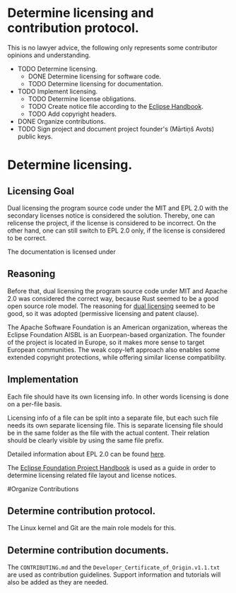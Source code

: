 # Determine licensing and contribution protocol.

This is no lawyer advice, the following only represents some contributor opinions and understanding.

* TODO Determine licensing.
  * DONE Determine licensing for software code.
  * TODO Determine licensing for documentation.
* TODO Implement licensing.
  * TODO Determine license obligations.
  * TODO Create notice file according to the [Eclipse Handbook](https://www.eclipse.org/projects/handbook/#legaldoc-notice).
  * TODO Add copyright headers.
* DONE Organize contributions.
* TODO Sign project and document project founder's (Mārtiņš Avots) public keys.

# Determine licensing.

## Licensing Goal

Dual licensing the program source code under the MIT and EPL 2.0 with the secondary licenses notice is considered the solution.
Thereby, one can relicense the project, if the license is considered to be incorrect.
On the other hand, one can still switch to EPL 2.0 only,
if the license is considered to be correct.

The documentation is licensed under 

## Reasoning

Before that, dual licensing the program source code under MIT and Apache 2.0
was considered the correct way,
because Rust seemed to be a good open source role model.
The reasoning for [dual licensing](https://mail.mozilla.org/pipermail/rust-dev/2012-November/002664.html)
seemed to be good, so it was adopted (permissive licensing and patent clause).

The Apache Software Foundation is an American organization,
whereas the Eclipse Foundation AISBL is an Euorpean-based organization.
The founder of the project is located in Europe,
so it makes more sense to target European communities.
The weak copy-left approach also enables some extended copyright protections,
while offering similar license compatibility.

## Implementation

Each file should have its own licensing info.
In other words licensing is done on a per-file basis.

Licensing info of a file can be split into a separate file,
but each such file needs its own separate licensing file.
This is separate licensing file should be in the same folder as the file with
the actual content.
Their relation should be clearly visible by using the same file prefix.

Detailed information about EPL 2.0 can be found
[here](https://www.eclipse.org/legal/epl-2.0/).

The [Eclipse Foundation Project Handbook](https://www.eclipse.org/projects/handbook/)
is used as a guide in order to determine licensing related
file layout and license notices.

#Organize Contributions

## Determine contribution protocol.

The Linux kernel and Git are the main role models for this. 

## Determine contribution documents.

The `CONTRIBUTING.md` and the `Developer_Certificate_of_Origin.v1.1.txt`
are used as contribution guidelines.
Support information and tutorials will also be added
as they are needed.
